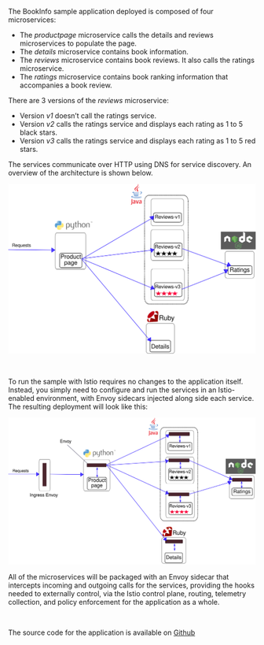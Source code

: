 The BookInfo sample application deployed is composed of four microservices:

* The _productpage_ microservice calls the details and reviews microservices to populate the page.
* The _details_ microservice contains book information.
* The _reviews_ microservice contains book reviews. It also calls the ratings microservice.
* The _ratings_ microservice contains book ranking information that accompanies a book review.

There are 3 versions of the _reviews_ microservice:

* Version _v1_ doesn’t call the ratings service.
* Version _v2_ calls the ratings service and displays each rating as 1 to 5 black stars.
* Version _v3_ calls the ratings service and displays each rating as 1 to 5 red stars.

The services communicate over HTTP using DNS for service discovery. An overview of the architecture is shown below.

![BookInfo Architecture](./assets/bookinfo-noistio.svg)


<br>

To run the sample with Istio requires no changes to the application itself. Instead, you simply need to configure and run the services in an Istio-enabled environment, with Envoy sidecars injected along side each service. The resulting deployment will look like this:

![BookInfo Architecture with Istio](./assets/bookinfo-withistio.svg)

All of the microservices will be packaged with an Envoy sidecar that intercepts incoming and outgoing calls for the services, providing the hooks needed to externally control, via the Istio control plane, routing, telemetry collection, and policy enforcement for the application as a whole.

<br>

The source code for the application is available on [Github](https://github.com/istio/istio/tree/release-0.1/samples/apps/bookinfo/src)
